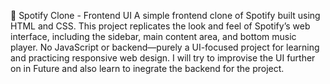 🎵 Spotify Clone - Frontend UI
A simple frontend clone of Spotify built using HTML and CSS. 
This project replicates the look and feel of Spotify’s web interface, including the sidebar, main content area, and bottom music player. 
No JavaScript or backend—purely a UI-focused project for learning and practicing responsive web design. I will try to improvise the UI further on in Future and also learn to inegrate the backend for the project.
